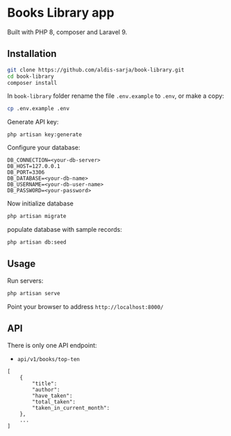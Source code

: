 # Books Library app
Built with PHP 8, composer and Laravel 9. 

## Installation

```bash
git clone https://github.com/aldis-sarja/book-library.git
cd book-library
composer install
```

In `book-library` folder rename the file `.env.example` to `.env`, or make a copy:
```bash
cp .env.example .env
```

Generate API key:
```
php artisan key:generate
```

Configure your database:
```dosini
DB_CONNECTION=<your-db-server>
DB_HOST=127.0.0.1
DB_PORT=3306
DB_DATABASE=<your-db-name>
DB_USERNAME=<your-db-user-name>
DB_PASSWORD=<your-password>
```

Now initialize database
```bash
php artisan migrate
```

populate database with sample records:
```bash
php artisan db:seed
```

## Usage
Run servers:
```bash
php artisan serve
```

Point your browser to address `http://localhost:8000/`

## API
There is only one API endpoint:
- `api/v1/books/top-ten`

```
[
    {
        "title":
        "author":
        "have_taken":
        "total_taken":
        "taken_in_current_month":
    },
    ...
]
```
